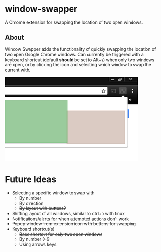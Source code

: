 # window-swapper
A Chrome extension for swapping the location of two open windows.

## About
Window Swapper adds the functionality of quickly swapping the location of two open Google Chrome windows. Can currently be triggered with a keyboard shortcut (default **should** be set to Alt+s) when only two windows are open, or by clicking the icon and selecting which window to swap the current with.

![Close up of popup](https://raw.githubusercontent.com/jbovee/window-swapper/master/images/promo_tile.png)

# Future Ideas
- Selecting a specific window to swap with
  - By number
  - By direction
  - ~~By layout with buttons?~~
- Shifting layout of all windows, similar to ctrl+o with tmux
- Notifications/alerts for when attempted actions don't work
- ~~Popup window from extension icon with buttons for swapping~~
- Keyboard shortcut(s)
  - ~~Base shortcut for only two open windows~~
  - By number 0-9
  - Using arrows keys
